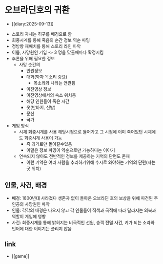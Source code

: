 # 오브라딘호의 귀환
+ [[diary:2025-09-13]]

- 스토리 자체는 허구를 배경으로 함
- 회중시계를 통해 죽음의 순간 정보 역순 파밍
- 정방향 재배치를 통해 스토리 라인 파악
- 이름, 사망원인 기입 -> 3 명을 맞출때마다 확정시킴
- 추론을 위해 필요한 정보
  - 사망 순간의
    - 인원정보
    - 대화(화자 목소리 중요)
      - 목소리와 나라는 연관됨
    - 이전영상 정보
    - 이전영상에서의 숙소 위치등
    - 해당 인원들이 죽은 시간
    - 옷(반바지, 신발)
    - 문신
    - 국가
- 게임 방식
  - 시체 회중시계를 사용 해당시점으로 들어가고 그 시점에 이미 죽어있던 시체에도 회중시계 사용이 가능
    - 즉 과거로만 돌아갈수있음
    - 이말은 정보 파밍이 역순으로만 가능하다는 이야기
  - 연속되지 않아도 전반적인 정보를 제공하는 기억의 단편도 존재
    - 이런 기억은 여러 사람을 추리하기위해 수시로 와야하는 기억의 단편(자는 곳 위치)

## 인물, 사건, 배경
- 배경: 1800년대 사라졌다 생존자 없이 돌아온 오브라딘 호의 보상을 위해 파견된 주인공의 사망원인 파악
- 인물: 각각의 배경은 나오지 않고 각 인물들이 직책과 국적에 따라 달라지는 의복과 역할이 게임에 영향
- 사건: 회중시계를 통해 밝혀지는 비극적인 선원, 승객 전멸 사건, 키가 되는 소라와 인어에 대한 이야기는 풀리지 않음

## link
- [[game]]
